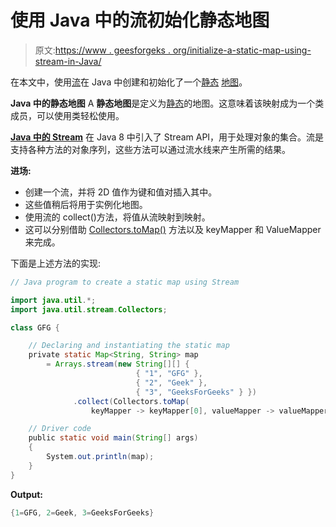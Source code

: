 # 使用 Java 中的流初始化静态地图

> 原文:[https://www . geesforgeks . org/initialize-a-static-map-using-stream-in-Java/](https://www.geeksforgeeks.org/initialize-a-static-map-using-stream-in-java/)

在本文中，使用[流](https://www.geeksforgeeks.org/stream-in-java/)在 Java 中创建和初始化了一个[静态](https://www.geeksforgeeks.org/static-keyword-java/) [地图](https://www.geeksforgeeks.org/map-interface-java-examples/)。

**Java 中的静态地图**
A **静态地图**是定义为[静态](https://www.geeksforgeeks.org/static-keyword-java/)的地图。这意味着该映射成为一个类成员，可以使用类轻松使用。

**[Java 中的 Stream](https://www.geeksforgeeks.org/stream-in-java/)**
在 Java 8 中引入了 Stream API，用于处理对象的集合。流是支持各种方法的对象序列，这些方法可以通过流水线来产生所需的结果。

**进场:**

*   创建一个流，并将 2D 值作为键和值对插入其中。
*   这些值稍后将用于实例化地图。
*   使用流的 collect()方法，将值从流映射到映射。
*   这可以分别借助 [Collectors.toMap()](https://www.geeksforgeeks.org/collectors-tomap-method-in-java-with-examples/) 方法以及 keyMapper 和 ValueMapper 来完成。

下面是上述方法的实现:

```java
// Java program to create a static map using Stream

import java.util.*;
import java.util.stream.Collectors;

class GFG {

    // Declaring and instantiating the static map
    private static Map<String, String> map
        = Arrays.stream(new String[][] {
                            { "1", "GFG" },
                            { "2", "Geek" },
                            { "3", "GeeksForGeeks" } })
              .collect(Collectors.toMap(
                  keyMapper -> keyMapper[0], valueMapper -> valueMapper[1]));

    // Driver code
    public static void main(String[] args)
    {
        System.out.println(map);
    }
}
```

**Output:**

```java
{1=GFG, 2=Geek, 3=GeeksForGeeks}

```